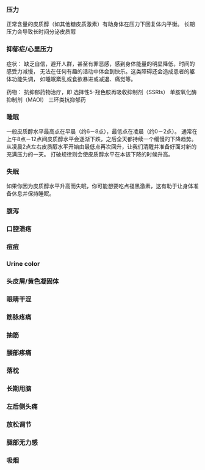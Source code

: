 
### 压力
正常含量的皮质醇（如其他糖皮质激素）有助身体在压力下回复体内平衡。
长期压力会导致长时间分泌皮质醇



### 抑郁症/心里压力
症状：
缺乏自信，避开人群，甚至有罪恶感，感到身体能量的明显降低，时间的感受力减慢，
无法在任何有趣的活动中体会到快乐。这类障碍还会造成患者的躯体功能失调，
如睡眠紊乱或食欲暴进或减退、痛觉等。

药物：
抗抑郁药物治疗，即
选择性5-羟色胺再吸收抑制剂（SSRIs）
单胺氧化酶抑制剂（MAOI）
三环类抗抑郁药



### 睡眠
一般皮质醇水平最高点在早晨（约6－8点），最低点在凌晨（约0－2点）。
通常在上午8点－12点间皮质醇水平会逐渐下跌，之后全天都持续一个缓慢的下降趋势。
从凌晨2点左右皮质醇水平开始由最低点再次回升，让我们清醒并准备好面对新的充满压力的一天。
打破规律则会使皮质醇水平在本该下降的时候升高。

### 失眠
如果你因为皮质醇水平升高而失眠，你可能想要吃点褪黑激素，这有助于让身体准备休息并保持睡眠。



### 腹泻

### 口腔溃疡

### 痘痘

### Urine color

### 头皮屑/黄色凝固体


### 眼睛干涩

### 筋脉疼痛


### 抽筋

### 腰部疼痛


### 落枕

### 长期用脑

### 左后侧头痛


### 放松调节


### 腿部无力感


### 吸烟







